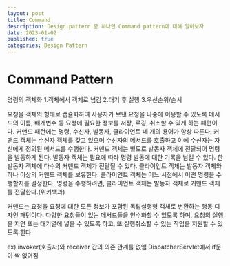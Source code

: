 ```yaml
---
layout: post
title: Command
description: Design pattern 중 하나인 Command pattern에 대해 알아보자
date: 2023-01-02
published: true
categories: Design Pattern
---
```

# Command Pattern
명령의 객체화
1.객체에서 객체로 넘김
2.대기 후 실행
3.우선순위/순서

요청을 객체의 형태로 캡슐화하여 사용자가 보낸 요청을 나중에 이용할 수 있도록 메서드의 이름, 배개변수 등 요청에 필요한 정보를 저장, 로깅, 취소할 수 있게 하는 패턴이다. 커맨드 패턴에는 명령, 수신자, 발동자, 클라이언트 네 개의 용어가 항상 따른다. 커맨드 객체는 수신자 객체를 갖고 있으며 수신자의 메서드를 호출하고 이에 수신자는 자신에게 정의된 메서드를 수행한다. 커맨드 객체는 별도로 발동자 객체에 전달되어 명령을 발동하게 된다. 발동자 객체는 필요에 따라 명령 발동에 대한 기록을 남길 수 있다. 한 발동자 객체에 다수의 커맨드 객체가 전달될 수 있다. 클라이언트 객체는 발동자 객체와 하나 이상의 커맨드 객체를 보유한다. 클라이언트 객체는 어느 시점에서 어떤 명령을 수행할지를 결정한다. 명령을 수행하려면, 클라이언트 객체는 발동자 객체로 커맨드 객체를 전달한다.(위키백과)

커맨드는 요청을 요청에 대한 모든 정보가 포함된 독립실행형 객체로 변환하는 행동 디자인 패턴이다. 다양한 요청들이 있는 메서드들을 인수화할 수 있도록 하며, 요청의 실행을 지연 또는 대기열에 넣을 수 있도록 하고, 또 실행취소할 수 있는 작업을 지원할 수 있도록 한다.



ex) 
invoker(호출자)와 receiver 간의 의존 관계를 없앰
DispatcherServlet에서 if문이 싹 없어짐